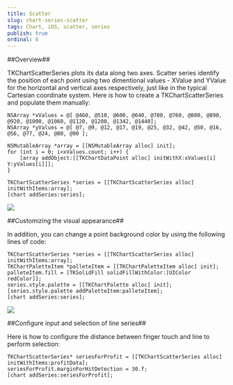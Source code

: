 ```yaml
---
title: Scatter
slug: chart-series-scatter
tags: Chart, iOS, scatter, series
publish: true
ordinal: 6
---
```


##Overview##

TKChartScatterSeries plots its data along two axes. Scatter series identify the position of each point using two dimentional values - XValue and YValue for the horizontal and vertical axes respectively, just like in the typical Cartesian coordinate system. Here is how to create a TKChartScatterSeries and populate them manually:

    NSArray *xValues = @[ @460, @510, @600, @640, @700, @760, @800, @890, @920, @1000, @1060, @1120, @1200, @1342, @1440];
    NSArray *yValues = @[ @7, @9, @12, @17, @19, @25, @32, @42, @50, @16, @56, @77, @24, @80, @90 ];

    NSMutableArray *array = [[NSMutableArray alloc] init];
    for (int i = 0; i<xValues.count; i++) {
        [array addObject:[[TKChartDataPoint alloc] initWithX:xValues[i] Y:yValues[i]]];
    }

    TKChartScatterSeries *series = [[TKChartScatterSeries alloc] initWithItems:array];
    [chart addSeries:series];

<img src="../images/chart-series-scatter001.png"/>

##Customizing the visual appearance##

In addition, you can change a point background color by using the following lines of code:

    TKChartScatterSeries *series = [[TKChartScatterSeries alloc] initWithItems:array];
    TKChartPaletteItem *palleteItem = [[TKChartPaletteItem alloc] init];
    palleteItem.fill = [TKSolidFill solidFillWithColor:[UIColor redColor]];
    series.style.palette = [[TKChartPalette alloc] init];
    [series.style.palette addPaletteItem:palleteItem];
    [chart addSeries:series];

<img src="../images/chart-series-scatter003.png"/>

##Configure input and selection of line series##

Here is how to configure the distance between finger touch and line to perform selection:

    TKChartScatterSeries* seriesForProfit = [[TKChartScatterSeries alloc] initWithItems:profitData];
    seriesForProfit.marginForHitDetection = 30.f;
    [chart addSeries:seriesForProfit];


